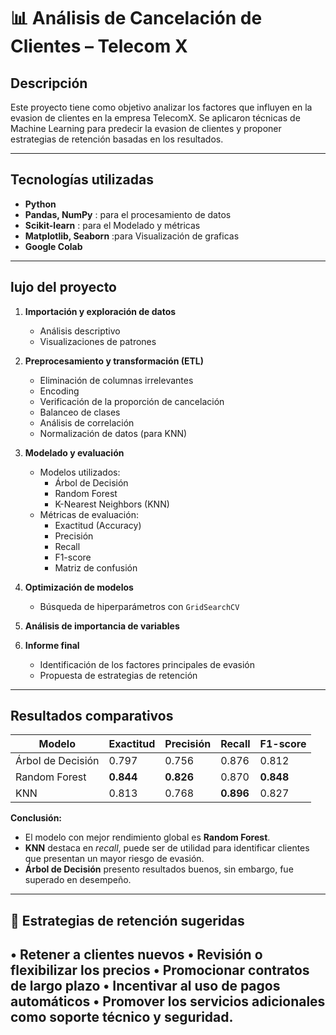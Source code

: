 # 📊 Análisis de Cancelación de Clientes – Telecom X  

## Descripción  
Este proyecto tiene como objetivo analizar los factores que influyen en la evasion de clientes en la empresa TelecomX.
Se aplicaron técnicas de Machine Learning para predecir la evasion de clientes y proponer estrategias de retención basadas en los resultados.  

---

## Tecnologías utilizadas  
- **Python**  
- **Pandas, NumPy** : para el  procesamiento de datos
- **Scikit-learn** : para el Modelado y métricas  
- **Matplotlib, Seaborn** :para Visualización de graficas
- **Google Colab**  

---

## lujo del proyecto  
1. **Importación y exploración de datos**  
   - Análisis descriptivo  
   - Visualizaciones de patrones  

2. **Preprocesamiento y transformación (ETL)**  
   - Eliminación de columnas irrelevantes
   - Encoding
   - Verificación de la proporción de cancelación
   - Balanceo de clases
   - Análisis de correlación
   - Normalización de datos (para KNN)
3. **Modelado y evaluación**  
   - Modelos utilizados:  
     - Árbol de Decisión  
     - Random Forest  
     - K-Nearest Neighbors (KNN)  
   - Métricas de evaluación:  
     - Exactitud (Accuracy)  
     - Precisión  
     - Recall  
     - F1-score  
     - Matriz de confusión  

4. **Optimización de modelos**  
   - Búsqueda de hiperparámetros con `GridSearchCV`  

5. **Análisis de importancia de variables**  

6. **Informe final**  
   - Identificación de los factores principales de evasión  
   - Propuesta de estrategias de retención  

---

## Resultados comparativos  

| Modelo              | Exactitud | Precisión | Recall  | F1-score |
|---------------------|-----------|-----------|---------|----------|
| Árbol de Decisión   | 0.797     | 0.756     | 0.876   | 0.812    |
| Random Forest       | **0.844** | **0.826** | 0.870   | **0.848**|
| KNN                 | 0.813     | 0.768     | **0.896** | 0.827    |

**Conclusión:**  
- El modelo con mejor rendimiento global es **Random Forest**.  
- **KNN** destaca en *recall*, puede ser de utilidad para identificar clientes que presentan un mayor riesgo de evasión.  
- **Árbol de Decisión** presento resultados buenos, sin embargo, fue superado en desempeño.  

---

## 📝 Estrategias de retención sugeridas  
•	Retener a clientes nuevos
•	Revisión o flexibilizar los precios
•	Promocionar contratos de largo plazo
•	Incentivar al uso de pagos automáticos
•	Promover los servicios adicionales como soporte técnico y seguridad.
---
